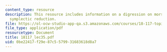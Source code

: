 ```yaml
---
content_type: resource
description: This resource includes information on a digression on morse theory, and
  symplectic reduction.
file: https://ol-ocw-studio-app-qa.s3.amazonaws.com/courses/18-117-topics-in-several-complex-variables-spring-2005/0be22417f29e87c5579931683618d8a7_18117_lec35.pdf
file_type: application/pdf
resourcetype: Document
title: 18117_lec35.pdf
uid: 0be22417-f29e-87c5-5799-31683618d8a7
---
```

